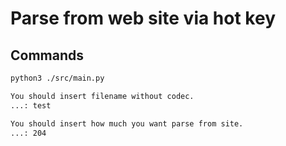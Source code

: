 # Parse from web site via hot key
## Commands
```sh
python3 ./src/main.py

You should insert filename without codec.
...: test

You should insert how much you want parse from site.
...: 204
```
